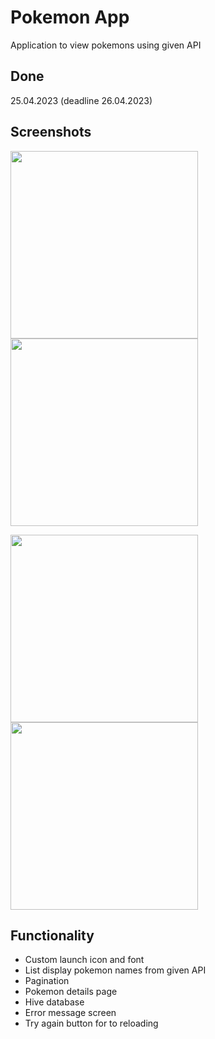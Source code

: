 # Pokemon App
Application to view pokemons using given API

## Done
25.04.2023 (deadline 26.04.2023)

## Screenshots

<img src="https://user-images.githubusercontent.com/94312514/234389886-bbd2e23d-dbf8-4987-a6b8-6f1e3374fa85.png" width="300em"> <img src="https://user-images.githubusercontent.com/94312514/234390845-491149af-582e-4288-8aed-01ec8e352e57.png" width="300em">

<img src="https://user-images.githubusercontent.com/94312514/234390902-eeb9f197-4f2a-4de5-bbbb-beb5eec7d2c6.png" width="300em"> <img src="https://user-images.githubusercontent.com/94312514/234390995-179ca110-0a03-4a12-898d-f2e4ee24be70.png" width="300em">

## Functionality

- Custom launch icon and font
- List display pokemon names from given API
- Pagination
- Pokemon details page
- Hive database
- Error message screen
- Try again button for to reloading
